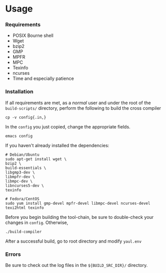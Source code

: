 Usage
=====

### Requirements
 - POSIX Bourne shell
 - Wget
 - bzip2
 - GMP
 - MPFR
 - MPC
 - Texinfo
 - ncurses
 - Time and especially patience

### Installation
  If all requirements are met, as a _normal_ user and under the root of the `build-scripts/` directory, perform the following to build the cross compiler

    cp -v config{.in,}

In the `config` you just copied, change the appropriate fields.

    emacs config

If you haven't already installed the dependencies:

    # Debian/Ubuntu
    sudo apt-get install wget \
    bzip2 \
    build-essentials \
    libgmp3-dev \
    libmpfr-dev \
    libmpc-dev \
    libncurses5-dev \
    texinfo

    # Fedora/CentOS
    sudo yum install gmp-devel mpfr-devel libmpc-devel ncurses-devel texi2html texinfo

Before you begin building the tool-chain, be sure to double-check your changes in `config`. Otherwise,

    ./build-compiler

After a successful build, go to root directory and modify `yaul.env`

### Errors

   Be sure to check out the log files in the `${BUILD_SRC_DIR}/` directory.
